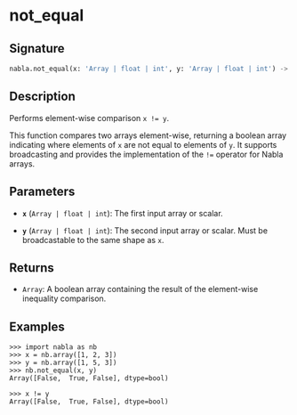 # not_equal

## Signature

```python
nabla.not_equal(x: 'Array | float | int', y: 'Array | float | int') -> 'Array'
```

## Description

Performs element-wise comparison `x != y`.

This function compares two arrays element-wise, returning a boolean array
indicating where elements of `x` are not equal to elements of `y`. It
supports broadcasting and provides the implementation of the `!=` operator
for Nabla arrays.

## Parameters

- **`x`** (`Array | float | int`): The first input array or scalar.

- **`y`** (`Array | float | int`): The second input array or scalar. Must be broadcastable to the same shape as `x`.

## Returns

- `Array`: A boolean array containing the result of the element-wise inequality comparison.

## Examples

```pycon
>>> import nabla as nb
>>> x = nb.array([1, 2, 3])
>>> y = nb.array([1, 5, 3])
>>> nb.not_equal(x, y)
Array([False,  True, False], dtype=bool)

>>> x != y
Array([False,  True, False], dtype=bool)
```

